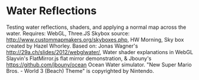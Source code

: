 # Water Reflections
Testing water reflections, shaders, and applying a normal map across the water. 
Requires: WebGL, Three.JS
Skybox source: http://www.custommapmakers.org/skyboxes.php, HW Morning, Sky box created by Hazel Whorley.
Based on: 
Jonas Wagner's http://29a.ch/slides/2012/webglwater/, Water shader explanations in WebGL
Slayvin's FlatMirror.js flat mirror demonstration, &
Jbouny's https://github.com/jbouny/ocean Ocean Water simulator.
"New Super Mario Bros. - World 3 (Beach) Theme" is copyrighted by Nintendo.
